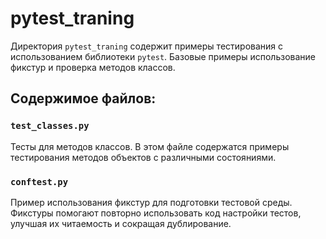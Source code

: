 # pytest_traning

Директория `pytest_traning` содержит примеры тестирования с использованием библиотеки `pytest`. Базовые примеры использование фикстур и проверка методов классов.

## Содержимое файлов:

### `test_classes.py`
Тесты для методов классов. В этом файле содержатся примеры тестирования методов объектов с различными состояниями.

### `conftest.py`
Пример использования фикстур для подготовки тестовой среды. Фикстуры помогают повторно использовать код настройки тестов, улучшая их читаемость и сокращая дублирование.

